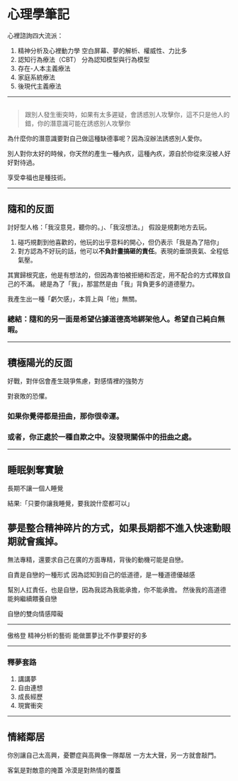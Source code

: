 # 心理學筆記

心裡諮詢四大流派：
1. 精神分析及心裡動力學
<hint info>空白屏幕、夢的解析、權威性、力比多</hint>
2. 認知行為療法（CBT）
<hint info>分為認知模型與行為模型</hint>
3. 存在-人本主義療法
4. 家庭系統療法
5. 後現代主義療法

---
<hint info></hint>
---

> 跟別人發生衝突時，如果有太多遲疑，會誘惑別人攻擊你，這不只是他人的錯，你的潛意識可能在誘惑別人攻擊你

為什麼你的潛意識要對自己做這種缺德事呢？因為沒辦法誘惑別人愛你。

別人對你太好的時候，你天然的產生一種內疚，這種內疚，源自於你從來沒被人好好對待過。

享受幸福也是種技術。

---

## 隨和的反面

討好型人格：「我沒意見，聽你的。」、「我沒想法。」
假設是規劃地方去玩。

1. 碰巧規劃到他喜歡的，他玩的出乎意料的開心，但仍表示「我是為了陪你」
2. 對方認為不好玩的話，他可以**不負計畫搞砸的責任**。表現的垂頭喪氣、全程低氣壓。

其實歸根究底，他是有想法的，但因為害怕被拒絕和否定，用不配合的方式釋放自己的不滿。
總是為了「我」，那當然是由「我」背負更多的道德壓力。

我產生出一種「虧欠感」，本質上與「他」無關。

### 總結：隨和的另一面是希望佔據道德高地綁架他人。希望自己純白無暇。

---

## 積極陽光的反面

好戰，對伴侶會產生競爭焦慮，對感情裡的強勢方

對衰敗的恐懼。

### 如果你覺得都是扭曲，那你很幸運。

### 或者，你正處於一種自欺之中。沒發現關係中的扭曲之處。

---

## 睡眠剝奪實驗

長期不讓一個人睡覺

結果:「只要你讓我睡覺，要我說什麼都可以」

夢是整合精神碎片的方式，如果長期都不進入快速動眼期就會瘋掉。
-----

無法專精，還要求自己在廣的方面專精，背後的動機可能是自戀。

自責是自戀的一種形式
因為認知到自己的低道德，是一種道德優越感

幫別人扛責任，也是自戀，因為我認為我能承擔，你不能承擔。
然後我的高道德能夠繼續餵養自戀

自戀的雙向情感障礙

-----

傲格登 精神分析的藝術 能做噩夢比不作夢要好的多

----

### 釋夢套路

1. 講講夢
2. 自由連想
3. 成長經歷
4. 現實衝突

----

## 情緒鄰居

你別讓自己太高興，憂鬱症與高興像一隊鄰居
一方太大聲，另一方就會敲門。

客氣是對敵意的掩蓋
冷漠是對熱情的覆蓋

